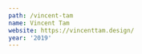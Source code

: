 ```yaml
---
path: /vincent-tam
name: Vincent Tam
website: https://vincenttam.design/
year: '2019'
---
```

